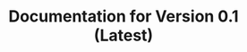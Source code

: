 ---
title: "Documentation for Version 0.1 (Latest)"
weight: 1
summary: "This is the user guide for Version 1.0 of the Boston Regional STOPS model."
---